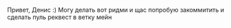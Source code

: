 Привет, Денис :)
Могу делать вот ридми и щас попробую закоммитить и сделать пуль реквест в ветку мейн
